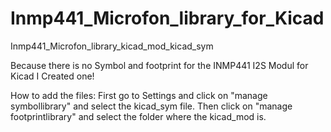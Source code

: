 # Inmp441_Microfon_library_for_Kicad
Inmp441_Microfon_library_kicad_mod_kicad_sym

Because there is no Symbol and footprint for the INMP441 I2S Modul for Kicad I Created one!

How to add the files:
First go to Settings and click on "manage symbollibrary" and select the kicad_sym file.
Then click on "manage footprintlibrary" and select the folder where the kicad_mod is.

